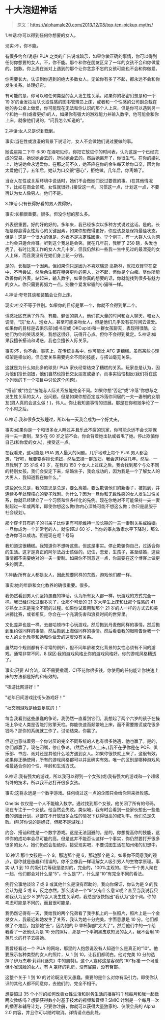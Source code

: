 # 十大泡妞神话

> 原文：<https://alphamale20.com/2013/12/08/top-ten-pickup-myths/>

1.神话:你可以得到任何你想要的女人。

现实:不，你不能。

有很多约会/诱惑/ PUA 之类的广告说或暗示，如果你做正确的事情，你可以得到任何你想要的女人。不，你不能。那个和你在朋友区呆了一年的女孩不会和你做爱的。抱歉。你上周在派对上遇到的那个让你念念不忘的女孩可能也不会和你做爱。

你需要长大，认识到你遇到的绝大多数女人，无论你有多了不起，都永远不会和你发生关系。处理好它。

有可能的是，你可以和任何类型的女人发生性关系。如果你的秘密幻想是和一个 19 岁的金发拉拉队长或性感的图书管理员上床，或者和一个性感的公司副总裁在她的办公桌上做爱，你可能现在无法和你认识的那个人上床，但是你可以遇到另一个和她一样(或者更好)的人，如果你有强大的游戏能力并输入数字，他可能会和你上床。就像他们说的，“问我怎么知道的”。

2.神话:女人总是说到做到。

事实:当在性或浪漫的背景下说话时，女人不会做她们说过要做的事。

她说星期二下午 6:30 在酒吧见你。你把它放进你的时间表，认为这是一个已经完成的交易。她说她会去的，所以她会去的。然后她离开了，你很生气。在你的婚礼上，她说她会永远爱你。在那之前不久，她答应在你的余生每天给你口交，因为你太爱他们了。五年后，她认为口交很“恶心”，拒绝做。几年后，你离婚了。

当女人在性或关系环境中说话时，她们不会做她们说过要做的事。(在其他情况下，比如在商业领域，女性就很好。)接受这一点，习惯这一点，计划这一点，不要再认为女人像男人。他们不是。

3.神话:只有长得好看的男人做得好。

事实:长相很重要。很多。但没你想的那么多。

外表很重要。好的好的好的。多年来，我已经多次以多种方式说过这话。是的。长相是你赢得女性芳心的关键因素，如果你想做得更好，你应该总是保持最佳状态。但是！这是一个很大的但是，外表不是决定性因素。举个例子，有一大群人认为网上约会只适合帅哥。听到这个我总是会笑。就在几年前，我胖了 250 磅，头发也秃了，有时比我工作的女人大几十岁，但我仍然和一些我一生中见过的最漂亮的女人上床，而且我没有在她们身上花一分钱。

是的，长相是一个因素。但如果你只是因为不喜欢瑞恩·高斯林，就把双臂举在空中，不再尝试，然后余生都在嘲笑更帅的男人，对不起，但你是个白痴。尽你所能改善你的外表，站起来，输入数字，如果你真的想要的话，你就能找到很多有魅力的女人。你只需要再努力一点。别像个爱发牢骚的小猫咪一样。

4.神话:夸夸其谈和装酷会让你上床。

现实:社交不等于性别。如果你的目标是第一个，你就不会得到第二个。

诱惑社区充满了外向、有趣、健谈的男人，他们花大量的时间和女人聊天，和女人调情，“玩”女人，泡女人，甚至可能亲吻女人，但是他们几乎没有花时间去做爱。如果你的目标是去俱乐部(或书店或 OKCupid)和一群女孩聊天，表现得很酷，让她们为你的笑话发笑，我想这很好。玩得开心点。但你不会得到奠定。5.神话:如果我擅长搭讪和诱惑，我也会擅长人际关系。

事实:不，你不会。事实上，在传统关系中，你可能比 AFC 更糟糕。虽然某些心理框架是相似的，但恋爱关系需要完全不同的技能，与搭讪毫无关系。

这就是为什么如此多的球员/ PUA 家伙经常结束了糟糕的关系。玩家总是认为，因为他们擅长泡妞，他们自然也擅长交女朋友或妻子，而事实恰恰相反(我们将在这个列表的下一个项目中讨论这个问题)。

“搭讪”或“约会”技能与人际关系技能完全不同。如果你想“否定”或“冷落”你想与之发生性关系的女人，没问题。但是如果你想否定或冷落你同居的一夫一妻制的女朋友(男人真的会这么做！)，伟人。你让我知道事情的进展。那是在你和她争论了一个小时之后。

6.神话:我和很多女孩睡过，所以有一天我会成为一个好丈夫。

事实:如果你是一个和很多女人睡过并且乐此不疲的玩家，你可能永远不会长期保持一夫一妻制，至少在 60 岁之前不会。你会背着她出轨或者甩了她。停止欺骗你自己(和你爱的女人)，接受这一点。

在我看来，这可能是 PUA 男人最大的问题。几乎地球上每个 PUA 男人都会想，“好吧，我要变得擅长泡妞，然后去操一群荡妇。我会这样做几年。然后，一旦我到了 35 岁或 40 岁，在我和 150 个女人上过床之后，我会找到那个与众不同的特别女孩，我们会安定下来，结婚生子，我会成功的，因为我是一个了解女人的大男人，我知道我在做什么。”

这些家伙总是，我的意思是总是，要么离婚，要么欺骗他们的新妻子，被抓到，并连续多年处理核心的妻子戏剧。为什么？因为一旦你和无数性感的女人发生过性关系，你就已经建立了一个习惯和性多样化的先例。现在你绝对不可能保持一夫一妻制超过一年或两年，即使你想这么做(你内心深处可能不想这么做；你只是屈服于社会规划)。

那个穿卡其布裤子的书呆子比你更有可能维持一段长期的一夫一妻制关系或婚姻。一旦你成为一个非常老的人，就像超过 60 岁，当你的睾丸激素水平下降时，那么也许你可以成功。但是现在呢？号码

我知道这很糟糕。我知道你不想听这些。但这是事实。停止欺骗你自己，过适合你的生活。这才是真正的阿尔法战士该做的。记住，恋爱，生孩子，甚至结婚，这些事情都不需要绝对的一夫一妻制。如果你不同意这一点，你需要在这个博客上做更多的阅读。

7.神话:所有女人都是女人，因此想要同样的东西。游戏他们都一样。

事实:她的年龄和文化教养的确很重要。很多。

我仍然看到男人们坚持愚蠢的神话，认为所有女人都一样，玩游戏的方式完全一样。我已经讨论过很多次了，让那个可爱的 21 岁大学生上床和让那个性感的 41 岁熟女上床是完全不同的过程。如果你试着用和那个 21 岁的人一样的方式去和美洲狮比赛，或者相反，你会在一个充满伤害和浪费时间的世界里。

文化差异也是一样。去曼哈顿市中心玩游戏，然后搬到丹麦做同样的事情，然后搬到里约做同样的事情，然后搬到上海做同样的事情。然后看着我的眼睛告诉我一个女人的文化教养和她和你做爱的速度没有关系。

虽然每个规则都有不寻常的例外，但不同年龄和文化背景的女性必须有不同的游戏。通常非常不同。8.误区:我的游戏风格比你的游戏风格好。你的游戏风格糟透了。

事实:只要 A)合法，B)不需要撒谎，C)不花你很多钱，你使用的任何能让你快速上床的方法都是好的和有效的。

“夜游比网游好！”

"老年日间游戏比街头游戏好！"

“社交圈游戏是给亚足联的！”

每当我看到这些愚蠢的争论，我仍然一直看到它们，我想起了两个六岁的孩子在操场上争论人类是否能打败擎天柱。你能快速而频繁地上床，而不需要撒谎或花很多钱吗？那你的系统就工作了。讨论结束。你赢了。

但这也意味着另一个你讨厌的完全不同系统的人也有很多艳遇，他也赢了。是的，你们都赢了。现在闭嘴，停止争论。(然后去找人上床。)我不在乎你是在 POF、俱乐部、书店、派对还是其他什么地方遇到女人。如果你很快就上床了，这很有效。如果你正确使用，所有的游戏风格都可以并且确实有效。唯一的区别是哪种游戏风格最适合你的个性、年龄和生活方式。

9.神话:我有强大的游戏，所以我可以得到一个女孩(或)我有强大的游戏和一个超级特殊的技术，所以我不必打开很多女孩。

事实:这将永远是一个数字游戏。任何绕过这一点的企图只会给你带来挫败感。

Oneitis 仅仅是一个人不能输入数字。通过找到那个女孩，他关闭了所有的号码，现在专注于一个女孩。他当然会失败。类似地，我有时会看到一些家伙想出一些愚蠢的泡妞计划，以便在不开放很多女性的情况下获得很高的成功率。他们总是失败。(除非你说的是嫖妓，但那不是游戏。)

约会、搭讪和性是一个数字游戏。这是无法回避的。是的，你想提高你的技能，这样你的成功率会尽可能的高，但是这并不能否认这样一个事实，你仍然要打开很多很多的女人，她们仍然会拒绝你。接受现实吧，不要试图生活在加州佬的幻想中。

10.神话:那个女孩是一个 9。那边那个是 6，那边那个是 2。如果你不同意我的观点，那你就是愚蠢和错误的，你不会像我一样理解女人吸引男人的生物学原理。事实:从 1 到 10 的吸引力等级是绝对的，完全的，100%主观的。把一千个男人聚在一起，他们都会对什么是“5”，什么是“7”，什么是“10”有完全不同的看法。

例行公事地谈论 7 或 9 或其他什么是没有帮助的。我向你保证，你认为是 9 的我会认为是 5 或 6，反之亦然。那么谈论一个“9”又有什么意义呢？甚至当我说我只和我认为至少 8 岁的女人发生性关系时，我总是很快指出“我认为”这个词。你的考虑可能是不同的，而且很可能是。

我仍然记得有一天，我给我的两个兄弟看了我手机上的一张照片，照片上是一个金发女人，我最近和她发生了关系，我认为她十分完美。字面意思是 10 分。他们都做了个鬼脸，抱怨她“丑”，因为她的 D 罩杯胸部“太大了”。然后他们中的一个给我看了一张他认为是 10 分的照片，那是一个平胸黑皮肤短发的女人，我不会用 10 英尺长的杆子去碰她。

我曾经看过一个 PUA 的网站，那里的人抱怨说没有人知道什么是真正的“10”。他要展示各种类型的女人的照片，从 1 到 10，让我们都明白。他对完美 10 分的选择？伊万杰琳·莉莉(《迷失》中的凯特)。这个人宣称这是客观的“10”标准:一个可爱但小雀斑脸的女人，有 A 罩杯的乳房，没有屁股，没有臀部。

这整个关于 1 到 10 的讨论既没用又愚蠢。重要的是什么对你有吸引力。即使你认识的其他人都不同意你，去他们的。完全不相干。

想要超过 35 个小时的如何改善女性生活和财务生活的播客吗？想每月和我一起做两次教练吗？想要获得数小时基于技术的视频和音频？SMIC 计划是一个每月一次的播客和辅导计划，只要你注册，你就可以获得大量独家的、仅限会员的 Alpha 2.0 内容，并且你可以随时取消。详情请点击此处。